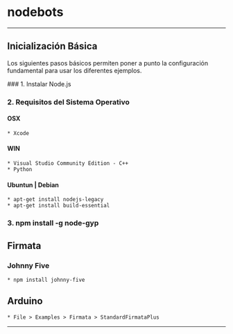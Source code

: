 # nodebots

------------------------
## Inicialización Básica

Los siguientes pasos básicos permiten poner a punto la configuración fundamental para usar los diferentes ejemplos.

### 1. Instalar Node.js

### 2. Requisitos del Sistema Operativo

#### **OSX**
	* Xcode

#### **WIN**
	* Visual Studio Community Edition - C++
	* Python

####  **Ubuntun | Debian**
	* apt-get install nodejs-legacy
	* apt-get install build-essential

### 3. npm install -g node-gyp

## Firmata
### Johnny Five
	* npm install johnny-five

## Arduino
	* File > Examples > Firmata > StandardFirmataPlus

-------------------------
